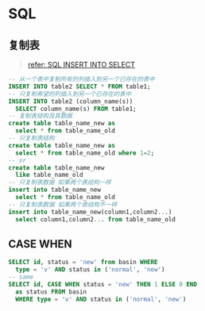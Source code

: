 # SQL

## 复制表

> [refer: SQL INSERT INTO SELECT](https://www.runoob.com/sql/sql-insert-into-select.html)

```sql
-- 从一个表中复制所有的列插入到另一个已存在的表中
INSERT INTO table2 SELECT * FROM table1;
-- 只复制希望的列插入到另一个已存在的表中
INSERT INTO table2 (column_name(s)) 
  SELECT column_name(s) FROM table1;
-- 复制表结构及其数据
create table table_name_new as 
  select * from table_name_old
-- 只复制表结构
create table table_name_new as 
  select * from table_name_old where 1=2;
-- or
create table table_name_new 
  like table_name_old
-- 只复制表数据 如果两个表结构一样
insert into table_name_new 
  select * from table_name_old
-- 只复制表数据 如果两个表结构不一样
insert into table_name_new(column1,column2...) 
  select column1,column2... from table_name_old
```

## CASE WHEN

```sql
SELECT id, status = 'new' from basin WHERE 
  type = 'v' AND status in ('normal', 'new')
-- same
SELECT id, CASE WHEN status = 'new' THEN 1 ELSE 0 END 
  as status FROM basin 
  WHERE type = 'v' AND status in ('normal', 'new')
```

